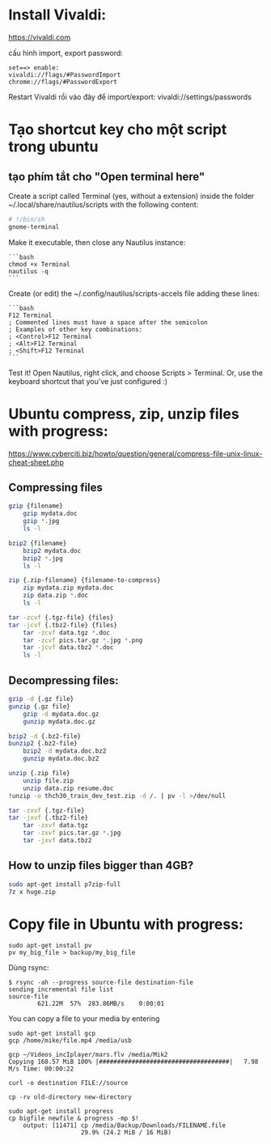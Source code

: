 # Install Vivaldi:
https://vivaldi.com

cấu hình import, export password:

```
set==> enable:
vivaldi://flags/#PasswordImport
chrome://flags/#PasswordExport
```

Restart Vivaldi rồi vào đây để import/export:
vivaldi://settings/passwords

# Tạo shortcut key cho một script trong ubuntu
## tạo phím tắt cho "Open terminal here"
Create a script called Terminal (yes, without a extension) inside the folder ~/.local/share/nautilus/scripts with the following content:

```bash
# !/bin/sh
gnome-terminal
```

Make it executable, then close any Nautilus instance:

    ```bash
    chmod +x Terminal
    nautilus -q
    ```
    
Create (or edit) the ~/.config/nautilus/scripts-accels file adding these lines:

    ```bash
    F12 Terminal
    ; Commented lines must have a space after the semicolon
    ; Examples of other key combinations:
    ; <Control>F12 Terminal
    ; <Alt>F12 Terminal
    ; <Shift>F12 Terminal
    ```
    
Test it! Open Nautilus, right click, and choose Scripts > Terminal. Or, use the keyboard shortcut that you've just configured :)

# Ubuntu compress, zip, unzip files with progress:

https://www.cyberciti.biz/howto/question/general/compress-file-unix-linux-cheat-sheet.php

## Compressing files

```bash
gzip {filename}
	gzip mydata.doc
	gzip *.jpg
	ls -l

bzip2 {filename}
	bzip2 mydata.doc
	bzip2 *.jpg
	ls -l

zip {.zip-filename} {filename-to-compress}
	zip mydata.zip mydata.doc
	zip data.zip *.doc
	ls -l

tar -zcvf {.tgz-file} {files}
tar -jcvf {.tbz2-file} {files}
	tar -zcvf data.tgz *.doc
	tar -zcvf pics.tar.gz *.jpg *.png
	tar -jcvf data.tbz2 *.doc
	ls -l
```

## Decompressing files:

```bash
gzip -d {.gz file}
gunzip {.gz file}
	gzip -d mydata.doc.gz
	gunzip mydata.doc.gz

bzip2 -d {.bz2-file}
bunzip2 {.bz2-file}
	bzip2 -d mydata.doc.bz2
	gunzip mydata.doc.bz2

unzip {.zip file}
	unzip file.zip
	unzip data.zip resume.doc
!unzip -o thch30_train_dev_test.zip -d /. | pv -l >/dev/null

tar -zxvf {.tgz-file}
tar -jxvf {.tbz2-file}
	tar -zxvf data.tgz
	tar -zxvf pics.tar.gz *.jpg
	tar -jxvf data.tbz2
```

## How to unzip files bigger than 4GB?

```bash
sudo apt-get install p7zip-full
7z x huge.zip
```

# Copy file in Ubuntu with progress:

```
sudo apt-get install pv
pv my_big_file > backup/my_big_file
```
Dùng rsync:

```
$ rsync -ah --progress source-file destination-file
sending incremental file list
source-file
        621.22M  57%  283.86MB/s    0:00:01
```

You can copy a file to your media by entering
```
sudo apt-get install gcp
gcp /home/mike/file.mp4 /media/usb

gcp ~/Videos_incIplayer/mars.flv /media/Mik2
Copying 168.57 MiB 100% |####################################|   7.98 M/s Time: 00:00:22

curl -o destination FILE://source

cp -rv old-directory new-directory

sudo apt-get install progress
cp bigfile newfile & progress -mp $!
    output: [11471] cp /media/Backup/Downloads/FILENAME.file 
                    29.9% (24.2 MiB / 16 MiB)

```

